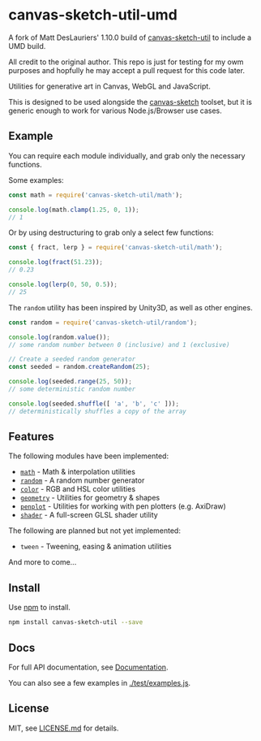 # canvas-sketch-util-umd

A fork of Matt DesLauriers' 1.10.0 build of [canvas-sketch-util](https://github.com/mattdesl/canvas-sketch/) to include a UMD build.

All credit to the original author. This repo is just for testing for my owm purposes and hopfully he may accept a pull request for this code later.

Utilities for generative art in Canvas, WebGL and JavaScript.

This is designed to be used alongside the [canvas-sketch](https://github.com/mattdesl/canvas-sketch/) toolset, but it is generic enough to work for various Node.js/Browser use cases.

## Example

You can require each module individually, and grab only the necessary functions.

Some examples:

```js
const math = require('canvas-sketch-util/math');

console.log(math.clamp(1.25, 0, 1));
// 1
```

Or by using destructuring to grab only a select few functions:

```js
const { fract, lerp } = require('canvas-sketch-util/math');

console.log(fract(51.23));
// 0.23

console.log(lerp(0, 50, 0.5));
// 25
```

The `random` utility has been inspired by Unity3D, as well as other engines.

```js
const random = require('canvas-sketch-util/random');

console.log(random.value());
// some random number between 0 (inclusive) and 1 (exclusive)

// Create a seeded random generator
const seeded = random.createRandom(25);

console.log(seeded.range(25, 50));
// some deterministic random number

console.log(seeded.shuffle([ 'a', 'b', 'c' ]));
// deterministically shuffles a copy of the array
```

## Features

The following modules have been implemented:

- [`math`](./docs/math.md) - Math & interpolation utilities
- [`random`](./docs/random.md) - A random number generator
- [`color`](./docs/color.md) - RGB and HSL color utilities
- [`geometry`](./docs/geometry.md) - Utilities for geometry & shapes
- [`penplot`](./docs/penplot.md) - Utilities for working with pen plotters (e.g. AxiDraw)
- [`shader`](./docs/shader.md) - A full-screen GLSL shader utility

The following are planned but not yet implemented:

- `tween` - Tweening, easing & animation utilities

And more to come...

## Install

Use [npm](https://npmjs.com/) to install.

```sh
npm install canvas-sketch-util --save
```

## Docs

For full API documentation, see [Documentation](./docs/README.md).

You can also see a few examples in [./test/examples.js](./test/examples.js).

## License

MIT, see [LICENSE.md](http://github.com/mattdesl/canvas-sketch-util/blob/master/LICENSE.md) for details.
